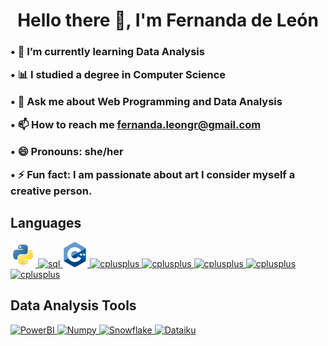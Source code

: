 <h1 align="center">Hello there 👋, I'm Fernanda de León</h1>
<!--h2 align="center">Data Analyst</h2-->


<h3>
  
• 📖 I’m currently learning **Data Analysis**

• 📊 I studied a degree in **Computer Science** 

• 💬 Ask me about **Web Programming and Data Analysis**

• 📫 How to reach me **fernanda.leongr@gmail.com** 

• 😄 Pronouns: **she/her** 

• ⚡ Fun fact: I am passionate about **art** I consider myself a **creative person**.</h3>

<h2 align="left">Languages</h2>
<p align="left">
  <a href="https://www.python.org" target="_blank" rel="noreferrer">
    <img src="https://raw.githubusercontent.com/devicons/devicon/master/icons/python/python-original.svg" alt="python" width="40" height="40"/>
  </a>
 <a href="https://www.w3schools.com/sql/" target="_blank" rel="noreferrer">
    <img src="https://upload.wikimedia.org/wikipedia/commons/thumb/8/87/Sql_data_base_with_logo.png/640px-Sql_data_base_with_logo.png" alt="sql" width="100" height="40"/>
  </a>
  <a href="https://www.w3schools.com/cpp/" target="_blank" rel="noreferrer">
    <img src="https://raw.githubusercontent.com/devicons/devicon/master/icons/cplusplus/cplusplus-original.svg" alt="cplusplus" width="40" height="40"/>
  </a>
  <a href="https://www.w3schools.com/html/default.asp" target="_blank" rel="noreferrer">
    <img src="https://upload.wikimedia.org/wikipedia/commons/6/61/HTML5_logo_and_wordmark.svg" alt="cplusplus" width="40" height="40"/>
  <a href="https://www.w3schools.com/php/default.asp" target="_blank" rel="noreferrer">
    <img src="https://www.php.net/images/logos/new-php-logo.svg" alt="cplusplus" width="40" height="40"/>
  </a>
  <a href="https://www.w3schools.com/mysql/default.asp" target="_blank" rel="noreferrer">
    <img src="https://www.mysql.com/common/logos/logo-mysql-170x115.png" alt="cplusplus" width="40" height="40"/>
  </a>
  <a href="https://www.w3schools.com/css/default.asp" target="_blank" rel="noreferrer">
    <img src="https://images.icon-icons.com/2415/PNG/512/css_original_wordmark_logo_icon_146576.png" alt="cplusplus" width="40" height="40"/>
  </a>
  <a href="https://www.w3schools.com/xml/default.asp" target="_blank" rel="noreferrer">
    <img src="https://static.vecteezy.com/system/resources/previews/015/829/760/original/xml-file-format-icon-free-vector.jpg" alt="cplusplus" width="40" height="40"/>
  </a>
</p>

<h2 align="left">Data Analysis Tools</h2>
<p align="left">
 <a href="https://powerbi.microsoft.com/" target="_blank" rel="noreferrer"> <img src="https://www.vectorlogo.zone/logos/microsoft_powerbi/microsoft_powerbi-icon.svg" alt="PowerBI" width="40" height="40"/> </a>
 <a href="https://www.w3schools.com/python/numpy/default.asp" target="_blank" rel="noreferrer"> <img src="https://upload.wikimedia.org/wikipedia/commons/1/1a/NumPy_logo.svg" alt="Numpy" width="40" height="40"/> </a>
 <a href="https://www.snowflake.com/" target="_blank" rel="noreferrer"> <img src="https://www.vectorlogo.zone/logos/snowflake/snowflake-icon.svg" alt="Snowflake" width="40" height="40"/> </a>
 <a href="https://www.dataiku.com/" target="_blank" rel="noreferrer"> <img src="https://asset.brandfetch.io/ideiEi_KEb/ido93xJJf6.png" alt="Dataiku" width="40" height="40"/> </a>
</p>
